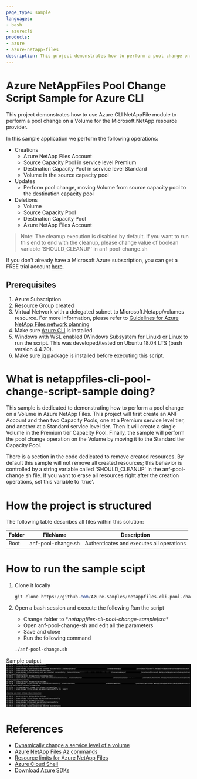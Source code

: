 ```yaml
---
page_type: sample
languages:
- bash
- azurecli
products:
- azure
- azure-netapp-files
description: This project demonstrates how to perform a pool change on a Volume for Microsoft.NetApp resource provider using Azure CLI NetAppFile module.
---
```


# Azure NetAppFiles Pool Change Script Sample for Azure CLI 

This project demonstrates how to use Azure CLI NetAppFile module to perform a pool change on a Volume for the Microsoft.NetApp
resource provider.

In this sample application we perform the following operations:

* Creations
    * Azure NetApp Files Account
    * Source Capacity Pool in service level Premium
    * Destination Capacity Pool in service level Standard
    * Volume in the source capacity pool
* Updates
    * Perform pool change, moving Volume from source capacity pool to the destination capacity pool
* Deletions
    * Volume
    * Source Capacity Pool
    * Destination Capacity Pool
    * Azure NetApp Files Account

>Note: The cleanup execution is disabled by default. If you want to run this end to end with the cleanup, please
>change value of boolean variable 'SHOULD_CLEANUP' in anf-pool-change.sh

If you don't already have a Microsoft Azure subscription, you can get a FREE trial account [here](http://go.microsoft.com/fwlink/?LinkId=330212).

## Prerequisites

1. Azure Subscription
1. Resource Group created
1. Virtual Network with a delegated subnet to Microsoft.Netapp/volumes resource. For more information, please refer to [Guidelines for Azure NetApp Files network planning](https://docs.microsoft.com/en-us/azure/azure-netapp-files/azure-netapp-files-network-topologies)
1. Make sure [Azure CLI](https://docs.microsoft.com/cli/azure/install-azure-cli) is installed.
1. Windows with WSL enabled (Windows Subsystem for Linux) or Linux to run the script. This was developed/tested on Ubuntu 18.04 LTS (bash version 4.4.20).
1. Make sure [jq](https://stedolan.github.io/jq/) package is installed before executing this script.

# What is netappfiles-cli-pool-change-script-sample doing? 

This sample is dedicated to demonstrating how to perform a pool change on a Volume in Azure NetApp Files.
This project will first create an ANF Account and then two Capacity Pools, one at a Premium service level tier, and another at a Standard service level tier.
Then it will create a single Volume in the Premium tier Capacity Pool.
Finally, the sample will perform the pool change operation on the Volume by moving it to the Standard tier Capacity Pool.

There is a section in the code dedicated to remove created resources. By default this sample will not remove all created resources;
this behavior is controlled by a string variable called 'SHOULD_CLEANUP' in the anf-pool-change.sh file. If you want to erase all resources right after the
creation operations, set this variable to 'true'.

# How the project is structured

The following table describes all files within this solution:

| Folder      | FileName                | Description                                                                                                                         |
|-------------|-------------------------|-------------------------------------------------------------------------------------------------------------------------------------|
| Root        | anf-pool-change.sh      | Authenticates and executes all operations                                                                                           |

# How to run the sample scipt

1. Clone it locally
    ```powershell
    git clone https://github.com/Azure-Samples/netappfiles-cli-pool-change-sample.git
    ```
1. Open a bash session and execute the following Run the script

	 * Change folder to **netappfiles-cli-pool-change-sample\src\**
	 * Open anf-pool-change-sh and edit all the parameters
	 * Save and close
	 * Run the following command
	 ``` bash
	 ./anf-pool-change.sh
	 ```

Sample output
![e2e execution](./media/e2e-execution.PNG)

# References

* [Dynamically change a service level of a volume](https://docs.microsoft.com/en-us/azure/azure-netapp-files/dynamic-change-volume-service-level)
* [Azure NetApp Files Az commands](https://docs.microsoft.com/en-us/cli/azure/netappfiles?view=azure-cli-latest)
* [Resource limits for Azure NetApp Files](https://docs.microsoft.com/en-us/azure/azure-netapp-files/azure-netapp-files-resource-limits)
* [Azure Cloud Shell](https://docs.microsoft.com/en-us/azure/cloud-shell/quickstart)
* [Download Azure SDKs](https://azure.microsoft.com/downloads/)
 
